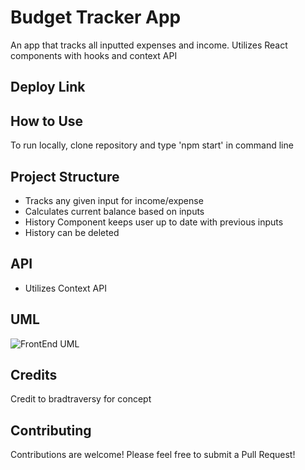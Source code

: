 # Budget Tracker App
An app that tracks all inputted expenses and income. Utilizes React components with hooks and context API

## Deploy Link

## How to Use
To run locally, clone repository and type 'npm start' in command line

## Project Structure
- Tracks any given input for income/expense
- Calculates current balance based on inputs
- History Component keeps user up to date with previous inputs
- History can be deleted

## API
- Utilizes Context API

## UML
![FrontEnd UML](../assets/frtendUML.png)

## Credits
Credit to bradtraversy for concept

## Contributing
Contributions are welcome! Please feel free to submit a Pull Request!